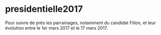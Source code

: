 # presidentielle2017
Pour suivre de près les parrainages, notamment du candidat Fillon, et leur évolution entre le 1er mars 2017 et le 17 mars 2017.
